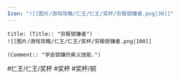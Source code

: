```yaml
---
Icon: "![[图片/游戏攻略/仁王/仁王/奖杯/穷极锁镰者.png|30]]"
---
```

```ad-common-bronze-trophy
title: (Title:: "穷极锁镰者")
![[图片/游戏攻略/仁王/仁王/奖杯/穷极锁镰者.png|100]]

(Comment:: "学会锁镰的奥义技能.")
```

#仁王/仁王/奖杯 #奖杯 #奖杯/铜
